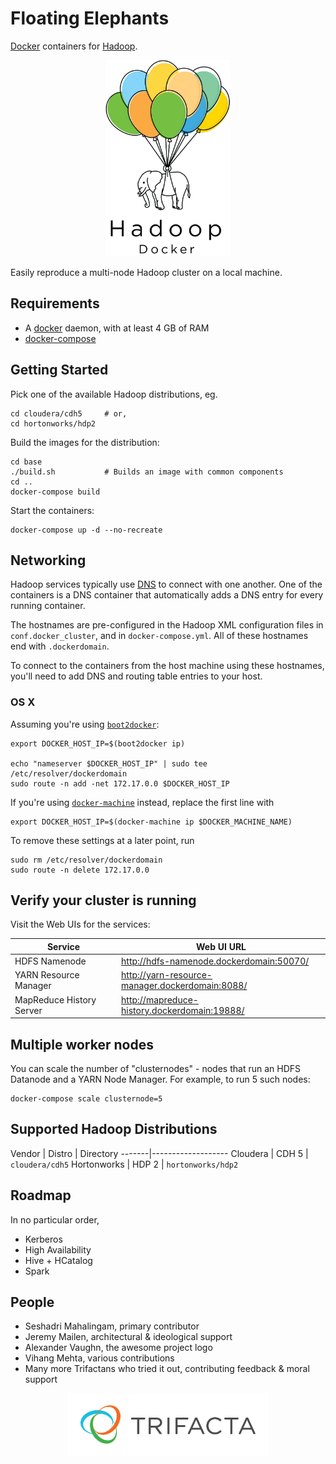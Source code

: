 # Floating Elephants

[Docker](https://www.docker.com/) containers for [Hadoop](https://hadoop.apache.org/).

<p align="center">
<img src="img/floating-elephants.png" width="200" height="314" alt="Elephant held by coloured balloons">
</p>

Easily reproduce a multi-node Hadoop cluster on a local machine.

## Requirements

- A [docker](http://docs.docker.com/) daemon, with at least 4 GB of RAM
- [docker-compose](http://docs.docker.com/compose/install/)

## Getting Started

Pick one of the available Hadoop distributions, eg.

```
cd cloudera/cdh5     # or,
cd hortonworks/hdp2
```

Build the images for the distribution:

```
cd base
./build.sh           # Builds an image with common components
cd ..
docker-compose build
```

Start the containers:

```
docker-compose up -d --no-recreate
```


## Networking

Hadoop services typically use [DNS](https://wiki.apache.org/hadoop/UnknownHost) to connect with one another. One of the containers is a DNS container that automatically adds a DNS entry for every running container.

The hostnames are pre-configured in the Hadoop XML configuration files in `conf.docker_cluster`, and in `docker-compose.yml`. All of these hostnames end with `.dockerdomain`.

To connect to the containers from the host machine using these hostnames, you'll need to add DNS and routing table entries to your host.

### OS X

Assuming you're using [`boot2docker`](http://boot2docker.io/):

```
export DOCKER_HOST_IP=$(boot2docker ip)

echo "nameserver $DOCKER_HOST_IP" | sudo tee /etc/resolver/dockerdomain
sudo route -n add -net 172.17.0.0 $DOCKER_HOST_IP
```

If you're using [`docker-machine`](https://docs.docker.com/machine/) instead, replace the first line with

```
export DOCKER_HOST_IP=$(docker-machine ip $DOCKER_MACHINE_NAME)
```

To remove these settings at a later point, run

```
sudo rm /etc/resolver/dockerdomain
sudo route -n delete 172.17.0.0
```

## Verify your cluster is running

Visit the Web UIs for the services:

Service | Web UI URL
--------|-----------
HDFS Namenode | http://hdfs-namenode.dockerdomain:50070/
YARN Resource Manager | http://yarn-resource-manager.dockerdomain:8088/
MapReduce History Server | http://mapreduce-history.dockerdomain:19888/

## Multiple worker nodes

You can scale the number of "clusternodes" - nodes that run an HDFS Datanode and a YARN Node Manager. For example, to run 5 such nodes:

```
docker-compose scale clusternode=5
```

## Supported Hadoop Distributions

Vendor | Distro | Directory
-------|-------------------
Cloudera | CDH 5 | `cloudera/cdh5`
Hortonworks | HDP 2 | `hortonworks/hdp2`

## Roadmap

In no particular order,

* Kerberos
* High Availability
* Hive + HCatalog
* Spark

## People

* Seshadri Mahalingam, primary contributor
* Jeremy Mailen, architectural & ideological support
* Alexander Vaughn, the awesome project logo
* Vihang Mehta, various contributions
* Many more Trifactans who tried it out, contributing feedback & moral support

<p align="center">
<a href="http://www.trifacta.com">
<img src="img/trifacta-logo.png" width="320" height="100" alt="Developed by Trifacta"><br />
</a>
</p>
